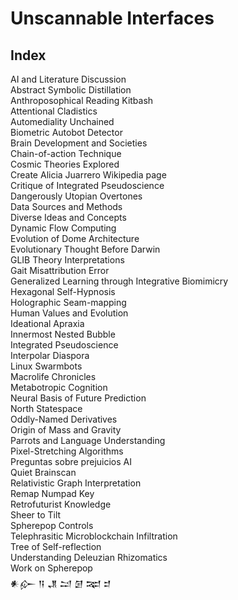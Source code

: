 # Unscannable Interfaces

## Index
AI and Literature Discussion  <br>
Abstract Symbolic Distillation  <br>
Anthroposophical Reading Kitbash  <br>
Attentional Cladistics  <br>
Automediality Unchained  <br>
Biometric Autobot Detector  <br>
Brain Development and Societies  <br>
Chain-of-action Technique  <br>
Cosmic Theories Explored  <br>
Create Alicia Juarrero Wikipedia page  <br>
Critique of Integrated Pseudoscience  <br>
Dangerously Utopian Overtones  <br>
Data Sources and Methods  <br>
Diverse Ideas and Concepts  <br>
Dynamic Flow Computing  <br>
Evolution of Dome Architecture  <br>
Evolutionary Thought Before Darwin  <br>
GLIB Theory Interpretations  <br>
Gait Misattribution Error  <br>
Generalized Learning through Integrative Biomimicry  <br>
Hexagonal Self-Hypnosis  <br>
Holographic Seam-mapping  <br>
Human Values and Evolution  <br>
Ideational Apraxia  <br>
Innermost Nested Bubble  <br>
Integrated Pseudoscience  <br>
Interpolar Diaspora  <br>
Linux Swarmbots  <br>
Macrolife Chronicles  <br>
Metabotropic Cognition  <br>
Neural Basis of Future Prediction  <br>
North Statespace  <br>
Oddly-Named Derivatives  <br>
Origin of Mass and Gravity  <br>
Parrots and Language Understanding  <br>
Pixel-Stretching Algorithms  <br>
Preguntas sobre prejuicios AI  <br>
Quiet Brainscan  <br>
Relativistic Graph Interpretation  <br>
Remap Numpad Key  <br>
Retrofuturist Knowledge  <br>
Sheer to Tilt  <br>
Spherepop Controls  <br>
Telephrasitic Microblockchain Infiltration  <br>
Tree of Self-reflection  <br>
Understanding Deleuzian Rhizomatics  <br>
Work on Spherepop  <br>
𒀭𒅎 𒀀 𒂗 𒁺 𒌆 𒉈 𒄑  <br>
